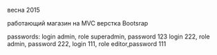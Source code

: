 весна 2015

работающий магазин на MVC верстка Bootsrap


passwords:
login admin, role superadmin, password 123
login 222, role admin, password 222,
login 111, role editor,password 111